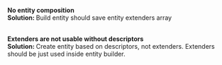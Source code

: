 <b> No entity composition <br>
Solution: </b> Build entity should save entity extenders array <br><br>

<b> Extenders are not usable without descriptors <br>
Solution: </b> 
Create entity based on descriptors, not extenders.
Extenders should be just used inside entity builder.